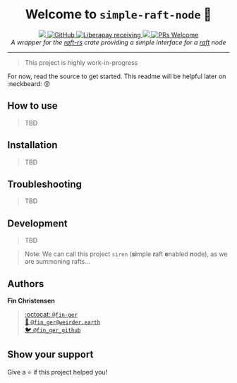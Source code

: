 <h1 align="center">Welcome to <code>simple-raft-node</code> 👋</h1>
<p align="center">
  <a href="https://travis-ci.org/fin-ger/simple-raft-node">
    <img src="https://travis-ci.org/fin-ger/simple-raft-node.svg?branch=master">
  </a>
  <a href="https://github.com/verkehrsministerium/kraftfahrzeug/blob/master/LICENSE">
    <img alt="GitHub" src="https://img.shields.io/github/license/verkehrsministerium/kraftfahrzeug.svg">
  </a>
  <a href="https://liberapay.com/fin-ger">
    <img alt="Liberapay receiving" src="https://img.shields.io/liberapay/receives/fin-ger.svg">
  </a>
  <a href="http://spacemacs.org">
    <img src="https://cdn.rawgit.com/syl20bnr/spacemacs/442d025779da2f62fc86c2082703697714db6514/assets/spacemacs-badge.svg" />
  </a>
  <a href="http://makeapullrequest.com">
    <img alt="PRs Welcome" src="https://img.shields.io/badge/PRs-welcome-brightgreen.svg" target="_blank" />
  </a>
  <br>
  <i>A wrapper for the <a href="https://github.com/pingcap/raft-rs">raft-rs</a> crate providing a simple interface for a <a href="https://raft.github.io/">raft</a> node</i>
</p>

---

> This project is highly work-in-progress

For now, read the source to get started. This readme will be helpful later on :neckbeard: :dizzy_face:

## How to use

> TBD

## Installation

> TBD

## Troubleshooting

> TBD

## Development

> TBD

> Note: We can call this project `siren` (**si**mple **r**aft **e**nabled **n**ode), as we are summoning rafts...

## Authors

**Fin Christensen**

> [:octocat: `@fin-ger`](https://github.com/fin-ger)  
> [:elephant: `@fin_ger@weirder.earth`](https://weirder.earth/@fin_ger)  
> [:bird: `@fin_ger_github`](https://twitter.com/fin_ger_github)   

## Show your support

Give a :star: if this project helped you!
